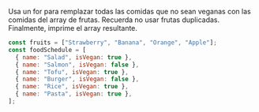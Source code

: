 Usa un for para remplazar todas las comidas que no sean veganas con las comidas del array de frutas. Recuerda no usar frutas duplicadas. Finalmente, imprime el array resultante.

```js
const fruits = ["Strawberry", "Banana", "Orange", "Apple"];
const foodSchedule = [
  { name: "Salad", isVegan: true },
  { name: "Salmon", isVegan: false },
  { name: "Tofu", isVegan: true },
  { name: "Burger", isVegan: false },
  { name: "Rice", isVegan: true },
  { name: "Pasta", isVegan: true },
];
```

